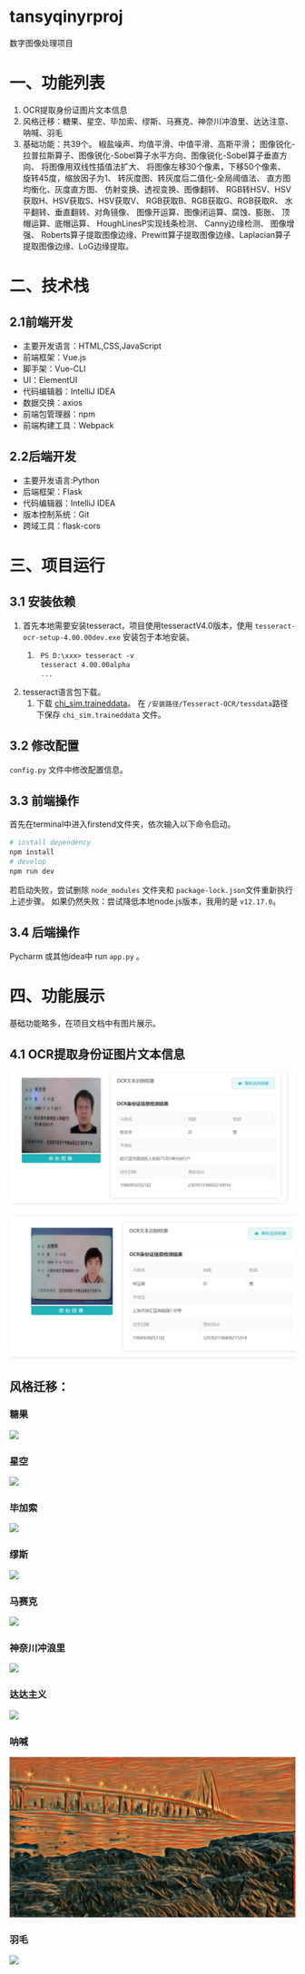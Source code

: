 # tansyqinyrproj
数字图像处理项目

# 一、功能列表

1. OCR提取身份证图片文本信息
2. 风格迁移：糖果、星空、毕加索、缪斯、马赛克、神奈川冲浪里、达达注意、呐喊、羽毛
3. 基础功能：共39个。
    椒盐噪声、均值平滑、中值平滑、高斯平滑；
    图像锐化-拉普拉斯算子、图像锐化-Sobel算子水平方向、图像锐化-Sobel算子垂直方向、
    将图像用双线性插值法扩大、
    将图像左移30个像素，下移50个像素、
    旋转45度，缩放因子为1、
    转灰度图、转灰度后二值化-全局阈值法、
    直方图均衡化、灰度直方图、
    仿射变换、透视变换、图像翻转、
    RGB转HSV、HSV获取H、HSV获取S、HSV获取V、
    RGB获取B、RGB获取G、RGB获取R、
    水平翻转、垂直翻转、对角镜像、
    图像开运算、图像闭运算、腐蚀、膨胀、
    顶帽运算、底帽运算、
    HoughLinesP实现线条检测、 Canny边缘检测、
    图像增强、
    Roberts算子提取图像边缘、Prewitt算子提取图像边缘、Laplacian算子提取图像边缘、LoG边缘提取。

# 二、技术栈

## 2.1前端开发

- 主要开发语言：HTML,CSS,JavaScript
- 前端框架：Vue.js
- 脚手架：Vue-CLI
- UI：ElementUI
- 代码编辑器：IntelliJ IDEA
- 数据交换：axios
- 前端包管理器：npm
- 前端构建工具：Webpack

## 2.2后端开发

- 主要开发语言:Python
- 后端框架：Flask
- 代码编辑器：IntelliJ IDEA
- 版本控制系统：Git
- 跨域工具：flask-cors

# 三、项目运行

## 3.1 安装依赖

1. 首先本地需要安装tesseract，项目使用tesseractV4.0版本，使用 `tesseract-ocr-setup-4.00.00dev.exe` 安装包于本地安装。
    1. ```Plain
        PS D:\xxx> tesseract -v
        tesseract 4.00.00alpha
        ...
        ```
2. tesseract语言包下载。
    1.  下载 [chi_sim.traineddata](https://tesseract-ocr.github.io/tessdoc/Data-Files.html)。 在 `/安装路径/Tesseract-OCR/tessdata`路径下保存 `chi_sim.traineddata` 文件。

## 3.2 修改配置

`config.py` 文件中修改配置信息。

## 3.3 前端操作

首先在terminal中进入firstend文件夹，依次输入以下命令启动。

```Bash
# install dependency
npm install
# develop
npm run dev
```

若启动失败，尝试删除 `node_modules` 文件夹和 `package-lock.json`文件重新执行上述步骤。 如果仍然失败：尝试降低本地node.js版本，我用的是 `v12.17.0`。

## 3.4 后端操作

Pycharm 或其他idea中 run `app.py` 。

# 四、功能展示

基础功能略多，在项目文档中有图片展示。

## 4.1 OCR提取身份证图片文本信息

![](uploads/readmePic/OCRcard1.png)

![](uploads/readmePic/OCRcard2.png)



## 风格迁移：

### 糖果

![](firstend/public/img/51.jpg)

### 星空
![](firstend/public/img/52.jpg)

### 毕加索

![](firstend/public/img/53.jpg)

### 缪斯
![](firstend/public/img/54.jpg)

### 马赛克

![](firstend/public/img/55.jpg)

### 神奈川冲浪里

![](firstend/public/img/56.jpg)

### 达达主义
![](firstend/public/img/57.jpg)

### 呐喊

![](firstend/public/img/58.jpg)

### 羽毛
![](firstend/public/img/59.jpg)

